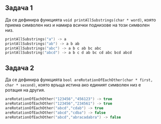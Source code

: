 ## Задача 1

Да се дефинира функцията `void printAllSubstrings(char * word)`, която приема символен низ и намира всички поднизове на този символен низ.
```c++
printAllSubstrings("a") -> a 
printAllSubstrings("ab") -> a b ab
printAllSubstrings("abc") -> a b c ab bc abc
printAllSubstring("abcd") -> a b c d ab bc cd abc bcd abcd
```

## Задача 2
Да се дефинира функцията `bool areRotationOfEachOther(char * first, char * second)`, която връща истина ако единият символен низ е ротация на другия.
```c++
areRotationOfEachOther("123456","456123") -> true
areRotationOfEachOther("123456","234561") -> true
areRotationOfEachOther("abcd","cdab") -> true
areRotationOfEachOther("abcd","cdba") -> false
areRotationOfEachOther("abcd","abracadabra") -> false

